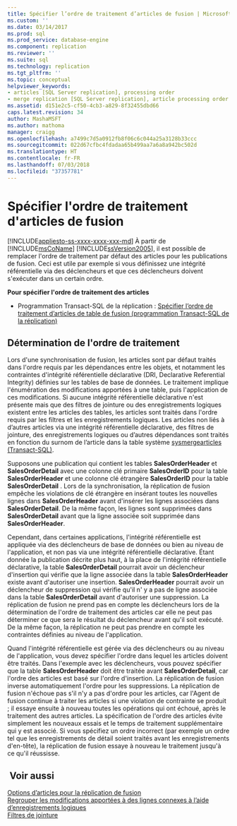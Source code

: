 ```yaml
---
title: Spécifier l’ordre de traitement d’articles de fusion | Microsoft Docs
ms.custom: ''
ms.date: 03/14/2017
ms.prod: sql
ms.prod_service: database-engine
ms.component: replication
ms.reviewer: ''
ms.suite: sql
ms.technology: replication
ms.tgt_pltfrm: ''
ms.topic: conceptual
helpviewer_keywords:
- articles [SQL Server replication], processing order
- merge replication [SQL Server replication], article processing order
ms.assetid: d151e2c5-cf50-4cb3-a829-8f32455dbd66
caps.latest.revision: 34
author: MashaMSFT
ms.author: mathoma
manager: craigg
ms.openlocfilehash: a7499c7d5a0912fb8f06c6c044a25a3128b33ccc
ms.sourcegitcommit: 022d67cfbc4fdadaa65b499aa7a6a8a942bc502d
ms.translationtype: HT
ms.contentlocale: fr-FR
ms.lasthandoff: 07/03/2018
ms.locfileid: "37357781"
---
```

# <a name="specify-the-processing-order-of-merge-articles"></a>Spécifier l'ordre de traitement d'articles de fusion
[!INCLUDE[appliesto-ss-xxxx-xxxx-xxx-md](../../../includes/appliesto-ss-xxxx-xxxx-xxx-md.md)]
  À partir de [!INCLUDE[msCoName](../../../includes/msconame-md.md)] [!INCLUDE[ssVersion2005](../../../includes/ssversion2005-md.md)], il est possible de remplacer l'ordre de traitement par défaut des articles pour les publications de fusion. Ceci est utile par exemple si vous définissez une intégrité référentielle via des déclencheurs et que ces déclencheurs doivent s'exécuter dans un certain ordre.  
  
 **Pour spécifier l'ordre de traitement des articles**  
  
-   Programmation Transact-SQL de la réplication : [Spécifier l’ordre de traitement d’articles de table de fusion &#40;programmation Transact-SQL de la réplication&#41;](../../../relational-databases/replication/publish/specify-the-processing-order-of-merge-table-articles.md)  
  
## <a name="how-processing-order-is-determined"></a>Détermination de l'ordre de traitement  
 Lors d'une synchronisation de fusion, les articles sont par défaut traités dans l'ordre requis par les dépendances entre les objets, et notamment les contraintes d'intégrité référentielle déclarative (DRI, Declarative Referential Integrity) définies sur les tables de base de données. Le traitement implique l'énumération des modifications apportées à une table, puis l'application de ces modifications. Si aucune intégrité référentielle déclarative n'est présente mais que des filtres de jointure ou des enregistrements logiques existent entre les articles des tables, les articles sont traités dans l'ordre requis par les filtres et les enregistrements logiques. Les articles non liés à d’autres articles via une intégrité référentielle déclarative, des filtres de jointure, des enregistrements logiques ou d’autres dépendances sont traités en fonction du surnom de l’article dans la table système [sysmergearticles &#40;Transact-SQL&#41;](../../../relational-databases/system-tables/sysmergearticles-transact-sql.md).  
  
 Supposons une publication qui contient les tables **SalesOrderHeader** et **SalesOrderDetail** avec une colonne clé primaire **SalesOrderID** pour la table **SalesOrderHeader** et une colonne clé étrangère **SalesOrderID** pour la table **SalesOrderDetail** . Lors de la synchronisation, la réplication de fusion empêche les violations de clé étrangère en insérant toutes les nouvelles lignes dans **SalesOrderHeader** avant d'insérer les lignes associées dans **SalesOrderDetail**. De la même façon, les lignes sont supprimées dans **SalesOrderDetail** avant que la ligne associée soit supprimée dans **SalesOrderHeader**.  
  
 Cependant, dans certaines applications, l'intégrité référentielle est appliquée via des déclencheurs de base de données ou bien au niveau de l'application, et non pas via une intégrité référentielle déclarative. Étant donnée la publication décrite plus haut, à la place de l'intégrité référentielle déclarative, la table **SalesOrderDetail** pourrait avoir un déclencheur d'insertion qui vérifie que la ligne associée dans la table **SalesOrderHeader** existe avant d'autoriser une insertion. **SalesOrderHeader** pourrait avoir un déclencheur de suppression qui vérifie qu'il n' y a pas de ligne associée dans la table **SalesOrderDetail** avant d'autoriser une suppression. La réplication de fusion ne prend pas en compte les déclencheurs lors de la détermination de l'ordre de traitement des articles car elle ne peut pas déterminer ce que sera le résultat du déclencheur avant qu'il soit exécuté. De la même façon, la réplication ne peut pas prendre en compte les contraintes définies au niveau de l'application.  
  
 Quand l'intégrité référentielle est gérée via des déclencheurs ou au niveau de l'application, vous devez spécifier l'ordre dans lequel les articles doivent être traités. Dans l'exemple avec les déclencheurs, vous pouvez spécifier que la table **SalesOrderHeader** doit être traitée avant **SalesOrderDetail**, car l'ordre des articles est basé sur l'ordre d'insertion. La réplication de fusion inverse automatiquement l'ordre pour les suppressions. La réplication de fusion n'échoue pas s'il n'y a pas d'ordre pour les articles, car l'Agent de fusion continue à traiter les articles si une violation de contrainte se produit ; il essaye ensuite à nouveau toutes les opérations qui ont échoué, après le traitement des autres articles. La spécification de l'ordre des articles évite simplement les nouveaux essais et le temps de traitement supplémentaire qui y est associé. Si vous spécifiez un ordre incorrect (par exemple un ordre tel que les enregistrements de détail soient traités avant les enregistrements d'en-tête), la réplication de fusion essaye à nouveau le traitement jusqu'à ce qu'il réussisse.  
  
## <a name="see-also"></a> Voir aussi  
 [Options d’articles pour la réplication de fusion](../../../relational-databases/replication/merge/article-options-for-merge-replication.md)   
 [Regrouper les modifications apportées à des lignes connexes à l’aide d’enregistrements logiques](../../../relational-databases/replication/merge/group-changes-to-related-rows-with-logical-records.md)   
 [Filtres de jointure](../../../relational-databases/replication/merge/join-filters.md)  
  
  
